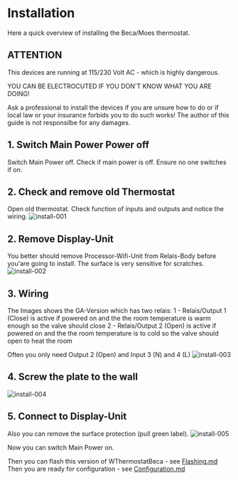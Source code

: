 # Installation
Here a quick overview of installing the Beca/Moes thermostat.

## ATTENTION
This devices are running at 115/230 Volt AC - which is highly dangerous.

YOU CAN BE ELECTROCUTED IF YOU DON'T KNOW WHAT YOU ARE DOING!

Ask a professional to install the devices if you are unsure how to do or if local law or your insurance forbids you to do such works!
The author of this guide is not responsilbe for any damages.

## 1. Switch Main Power Power off

Switch Main Power off.
Check if main power is off.
Ensure no one switches if on.

## 2. Check and remove old Thermostat
Open old thermostat.  Check function of inputs and outputs and notice the wiring.
![install-001](docs/install-001.jpg)  

## 2. Remove Display-Unit
You better should remove Processor-Wifi-Unit from Relais-Body before you'are going to install.
The surface is very sensitive for scratches.
![install-002](docs/install-002.jpg)  

## 3. Wiring
The Images shows the GA-Version which has two relais:
1 - Relais/Output 1 (Close) is active if powered on and the the room temperature is warm enough so the valve should close
2 - Relais/Output 2 (Open) is active if powered on and the the room temperature is to cold so the valve should open to heat the room

Often you only need Output 2 (Open) and Input 3 (N) and 4 (L)
![install-003](docs/install-003.jpg) 

## 4. Screw the plate to the wall

![install-004](docs/install-004.jpg)  

## 5. Connect to Display-Unit
Also you can remove the surface protection (pull green label).
![install-005](docs/install-005.jpg)  

Now you can switch Main Power on.

Then you can flash this version of WThermostatBeca - see <a href="Flashing.md">Flashing.md</a>
Then you are ready for configuration - see <a href="Configuration.md">Configuration.md</a>




